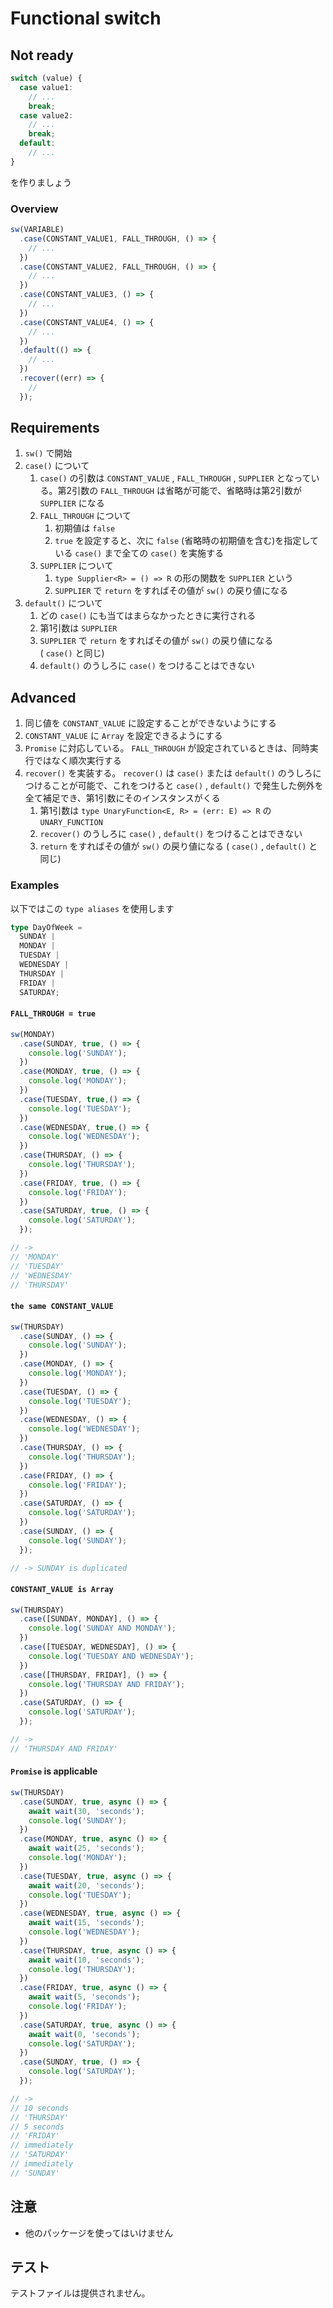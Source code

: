 # Functional switch

## Not ready

```typescript
switch (value) {
  case value1:
    // ...
    break;
  case value2:
    // ...
    break;
  default:
    // ...
}
```

を作りましょう

### Overview

```typescript
sw(VARIABLE)
  .case(CONSTANT_VALUE1, FALL_THROUGH, () => {
    // ...
  })
  .case(CONSTANT_VALUE2, FALL_THROUGH, () => {
    // ...
  })
  .case(CONSTANT_VALUE3, () => {
    // ...
  })
  .case(CONSTANT_VALUE4, () => {
    // ...
  })
  .default(() => {
    // ...
  })
  .recover((err) => {
    //
  });
```

## Requirements

1. `sw()` で開始
1. `case()` について
    1. `case()` の引数は `CONSTANT_VALUE` , `FALL_THROUGH` , `SUPPLIER` となっている。第2引数の `FALL_THROUGH` は省略が可能で、省略時は第2引数が `SUPPLIER` になる
    1. `FALL_THROUGH` について
        1. 初期値は `false`
        1. `true` を設定すると、次に `false` (省略時の初期値を含む)を指定している `case()` まで全ての `case()` を実施する
    1. `SUPPLIER` について
        1. `type Supplier<R> = () => R` の形の関数を `SUPPLIER` という
        1. `SUPPLIER` で `return` をすればその値が `sw()` の戻り値になる
1. `default()` について
    1. どの `case()` にも当てはまらなかったときに実行される
    1. 第1引数は `SUPPLIER`
    1. `SUPPLIER` で `return` をすればその値が `sw()` の戻り値になる  
        ( `case()` と同じ)
    1. `default()` のうしろに `case()` をつけることはできない

## Advanced

1. 同じ値を `CONSTANT_VALUE` に設定することができないようにする
1. `CONSTANT_VALUE` に `Array` を設定できるようにする
1. `Promise` に対応している。 `FALL_THROUGH` が設定されているときは、同時実行ではなく順次実行する
1. `recover()` を実装する。 `recover()` は `case()` または `default()` のうしろにつけることが可能で、これをつけると `case()` , `default()` で発生した例外を全て補足でき、第1引数にそのインスタンスがくる
    1. 第1引数は `type UnaryFunction<E, R> = (err: E) => R` の `UNARY_FUNCTION`
    1. `recover()` のうしろに `case()` , `default()` をつけることはできない
    1. `return` をすればその値が `sw()` の戻り値になる ( `case()` , `default()` と同じ)

### Examples

以下ではこの `type aliases` を使用します

```typescript
type DayOfWeek =
  SUNDAY |
  MONDAY |
  TUESDAY |
  WEDNESDAY |
  THURSDAY |
  FRIDAY |
  SATURDAY;
```

#### `FALL_THROUGH = true`

```typescript
sw(MONDAY)
  .case(SUNDAY, true, () => {
    console.log('SUNDAY');
  })
  .case(MONDAY, true, () => {
    console.log('MONDAY');
  })
  .case(TUESDAY, true,() => {
    console.log('TUESDAY');
  })
  .case(WEDNESDAY, true,() => {
    console.log('WEDNESDAY');
  })
  .case(THURSDAY, () => {
    console.log('THURSDAY');
  })
  .case(FRIDAY, true, () => {
    console.log('FRIDAY');
  })
  .case(SATURDAY, true, () => {
    console.log('SATURDAY');
  });

// ->
// 'MONDAY'
// 'TUESDAY'
// 'WEDNESDAY'
// 'THURSDAY'
```

#### `the same CONSTANT_VALUE`

```typescript
sw(THURSDAY)
  .case(SUNDAY, () => {
    console.log('SUNDAY');
  })
  .case(MONDAY, () => {
    console.log('MONDAY');
  })
  .case(TUESDAY, () => {
    console.log('TUESDAY');
  })
  .case(WEDNESDAY, () => {
    console.log('WEDNESDAY');
  })
  .case(THURSDAY, () => {
    console.log('THURSDAY');
  })
  .case(FRIDAY, () => {
    console.log('FRIDAY');
  })
  .case(SATURDAY, () => {
    console.log('SATURDAY');
  })
  .case(SUNDAY, () => {
    console.log('SUNDAY');
  });

// -> SUNDAY is duplicated
```

#### `CONSTANT_VALUE is Array`

```typescript
sw(THURSDAY)
  .case([SUNDAY, MONDAY], () => {
    console.log('SUNDAY AND MONDAY');
  })
  .case([TUESDAY, WEDNESDAY], () => {
    console.log('TUESDAY AND WEDNESDAY');
  })
  .case([THURSDAY, FRIDAY], () => {
    console.log('THURSDAY AND FRIDAY');
  })
  .case(SATURDAY, () => {
    console.log('SATURDAY');
  });

// ->
// 'THURSDAY AND FRIDAY'
```

#### `Promise` is applicable

```typescript
sw(THURSDAY)
  .case(SUNDAY, true, async () => {
    await wait(30, 'seconds');
    console.log('SUNDAY');
  })
  .case(MONDAY, true, async () => {
    await wait(25, 'seconds');
    console.log('MONDAY');
  })
  .case(TUESDAY, true, async () => {
    await wait(20, 'seconds');
    console.log('TUESDAY');
  })
  .case(WEDNESDAY, true, async () => {
    await wait(15, 'seconds');
    console.log('WEDNESDAY');
  })
  .case(THURSDAY, true, async () => {
    await wait(10, 'seconds');
    console.log('THURSDAY');
  })
  .case(FRIDAY, true, async () => {
    await wait(5, 'seconds');
    console.log('FRIDAY');
  })
  .case(SATURDAY, true, async () => {
    await wait(0, 'seconds');
    console.log('SATURDAY');
  })
  .case(SUNDAY, true, () => {
    console.log('SATURDAY');
  });

// ->
// 10 seconds
// 'THURSDAY'
// 5 seconds
// 'FRIDAY'
// immediately
// 'SATURDAY'
// immediately
// 'SUNDAY'
```

## 注意

* 他のパッケージを使ってはいけません

## テスト

テストファイルは提供されません。